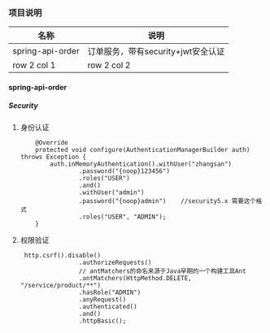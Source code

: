### 项目说明

名称 | 说明
---|---
spring-api-order | 订单服务，带有security+jwt安全认证
row 2 col 1 | row 2 col 2

#### spring-api-order
##### Security
1. 身份认证
    ```
        @Override
        protected void configure(AuthenticationManagerBuilder auth) throws Exception {
            auth.inMemoryAuthentication().withUser("zhangsan")
                    .password("{noop}123456")
                    .roles("USER")
                    .and()
                    .withUser("admin")
                    .password("{noop}admin")    //security5.x 需要这个格式
                    .roles("USER", "ADMIN");
        }
    ```
2. 权限验证
    ```
     http.csrf().disable()
                    .authorizeRequests()
                    // antMatchers的命名来源于Java早期的一个构建工具Ant
                    .antMatchers(HttpMethod.DELETE, "/service/product/**")
                    .hasRole("ADMIN")
                    .anyRequest()
                    .authenticated()
                    .and()
                    .httpBasic();
    ```